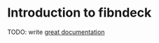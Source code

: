 # Introduction to fibndeck

TODO: write [great documentation](http://jacobian.org/writing/great-documentation/what-to-write/)
